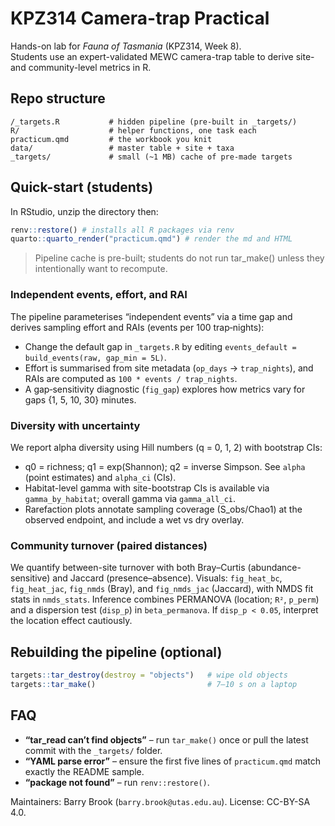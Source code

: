 # KPZ314 Camera-trap Practical

Hands-on lab for *Fauna of Tasmania* (KPZ314, Week 8).  
Students use an expert-validated MEWC camera-trap table to derive site- and community-level metrics in R.

## Repo structure

```
/_targets.R           # hidden pipeline (pre-built in _targets/)
R/                    # helper functions, one task each
practicum.qmd         # the workbook you knit
data/                 # master table + site + taxa
_targets/             # small (~1 MB) cache of pre-made targets

````

## Quick-start (students)

In RStudio, unzip the directory then:
```r
renv::restore() # installs all R packages via renv
quarto::quarto_render("practicum.qmd") # render the md and HTML
```

> Pipeline cache is pre-built; students do not run tar_make() unless they intentionally want to recompute.

### Independent events, effort, and RAI

The pipeline parameterises “independent events” via a time gap and derives sampling effort and RAIs (events per 100 trap‑nights):

- Change the default gap in `_targets.R` by editing `events_default = build_events(raw, gap_min = 5L)`.
- Effort is summarised from site metadata (`op_days` → `trap_nights`), and RAIs are computed as `100 * events / trap_nights`.
- A gap‑sensitivity diagnostic (`fig_gap`) explores how metrics vary for gaps {1, 5, 10, 30} minutes.

### Diversity with uncertainty

We report alpha diversity using Hill numbers (q = 0, 1, 2) with bootstrap CIs:
- q0 = richness; q1 = exp(Shannon); q2 = inverse Simpson. See `alpha` (point estimates) and `alpha_ci` (CIs).
- Habitat-level gamma with site-bootstrap CIs is available via `gamma_by_habitat`; overall gamma via `gamma_all_ci`.
- Rarefaction plots annotate sampling coverage (S_obs/Chao1) at the observed endpoint, and include a wet vs dry overlay.

### Community turnover (paired distances)

We quantify between-site turnover with both Bray–Curtis (abundance-sensitive) and Jaccard (presence–absence). Visuals: `fig_heat_bc`, `fig_heat_jac`, `fig_nmds` (Bray), and `fig_nmds_jac` (Jaccard), with NMDS fit stats in `nmds_stats`. Inference combines PERMANOVA (location; `R²`, `p_perm`) and a dispersion test (`disp_p`) in `beta_permanova`. If `disp_p < 0.05`, interpret the location effect cautiously.

## Rebuilding the pipeline (optional)

```r
targets::tar_destroy(destroy = "objects")   # wipe old objects
targets::tar_make()                         # 7–10 s on a laptop
```

## FAQ

* **“tar_read can’t find objects”** – run `tar_make()` once or pull the latest commit with the `_targets/` folder.
* **“YAML parse error”** – ensure the first five lines of `practicum.qmd` match exactly the README sample.
* **“package not found”** – run `renv::restore()`.

Maintainers: Barry Brook (`barry.brook@utas.edu.au`).
License: CC-BY-SA 4.0.
